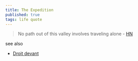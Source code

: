 ```yaml
---
title: The Expedition
published: true
tags: life quote
---
```

> No path out of this valley involves traveling alone - [HN](https://news.ycombinator.com/item?id=42581657)

see also
- [Droit devant](https://www.youtube.com/watch?v=0Z7IzW4QSxU)
